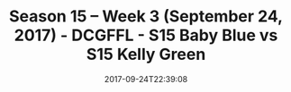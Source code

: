 ---
title: Season 15 – Week 3 (September 24, 2017) - DCGFFL - S15 Baby Blue vs S15 Kelly
  Green
teams-score:
- team: _teams/s15-baby-blue.md
  score: 33
- team: _teams/s15-kelly-green.md
  score: 6
mvp: Jared Lucas, Kyle McKinney
game-ball: Marek Malysa, Steven Hryshchyshyn
season: 15
week: 3
date: '2017-09-24T22:39:08'
pageid: season-15-week-3-september-24-2017-5680-vs-5685
---
